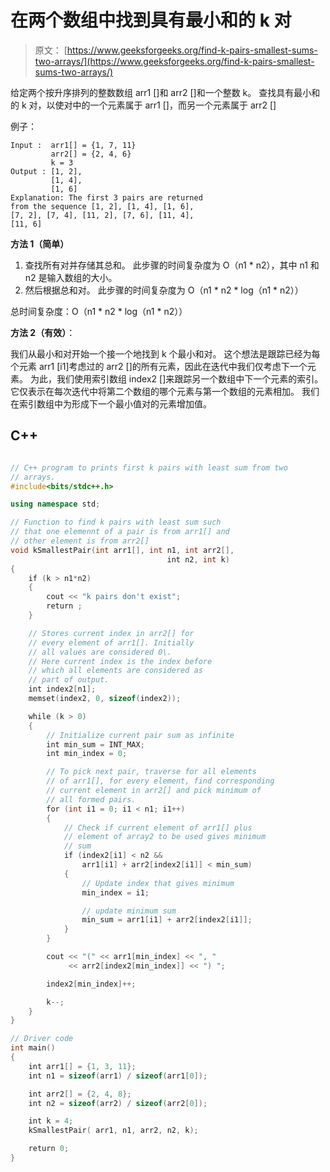 # 在两个数组中找到具有最小和的 k 对

> 原文： [https://www.geeksforgeeks.org/find-k-pairs-smallest-sums-two-arrays/](https://www.geeksforgeeks.org/find-k-pairs-smallest-sums-two-arrays/)

给定两个按升序排列的整数数组 arr1 []和 arr2 []和一个整数 k。 查找具有最小和的 k 对，以使对中的一个元素属于 arr1 []，而另一个元素属于 arr2 []

例子：

```
Input :  arr1[] = {1, 7, 11}
         arr2[] = {2, 4, 6}
         k = 3
Output : [1, 2],
         [1, 4],
         [1, 6]
Explanation: The first 3 pairs are returned 
from the sequence [1, 2], [1, 4], [1, 6], 
[7, 2], [7, 4], [11, 2], [7, 6], [11, 4], 
[11, 6]

```



**方法 1（简单）**

1.  查找所有对并存储其总和。 此步骤的时间复杂度为 O（n1 * n2），其中 n1 和 n2 是输入数组的大小。
2.  然后根据总和对。 此步骤的时间复杂度为 O（n1 * n2 * log（n1 * n2））

总时间复杂度：O（n1 * n2 * log（n1 * n2））

**方法 2（有效）**：

我们从最小和对开始一个接一个地找到 k 个最小和对。 这个想法是跟踪已经为每个元素 arr1 [i1]考虑过的 arr2 []的所有元素，因此在迭代中我们仅考虑下一个元素。 为此，我们使用索引数组 index2 []来跟踪另一个数组中下一个元素的索引。 它仅表示在每次迭代中将第二个数组的哪个元素与第一个数组的元素相加。 我们在索引数组中为形成下一个最小值对的元素增加值。

## C++ 

```cpp

// C++ program to prints first k pairs with least sum from two 
// arrays. 
#include<bits/stdc++.h> 

using namespace std; 

// Function to find k pairs with least sum such 
// that one elemennt of a pair is from arr1[] and 
// other element is from arr2[] 
void kSmallestPair(int arr1[], int n1, int arr2[], 
                                   int n2, int k) 
{ 
    if (k > n1*n2) 
    { 
        cout << "k pairs don't exist"; 
        return ; 
    } 

    // Stores current index in arr2[] for 
    // every element of arr1[]. Initially 
    // all values are considered 0\. 
    // Here current index is the index before 
    // which all elements are considered as 
    // part of output. 
    int index2[n1]; 
    memset(index2, 0, sizeof(index2)); 

    while (k > 0) 
    { 
        // Initialize current pair sum as infinite 
        int min_sum = INT_MAX; 
        int min_index = 0; 

        // To pick next pair, traverse for all elements 
        // of arr1[], for every element, find corresponding 
        // current element in arr2[] and pick minimum of 
        // all formed pairs. 
        for (int i1 = 0; i1 < n1; i1++) 
        { 
            // Check if current element of arr1[] plus 
            // element of array2 to be used gives minimum 
            // sum 
            if (index2[i1] < n2 && 
                arr1[i1] + arr2[index2[i1]] < min_sum) 
            { 
                // Update index that gives minimum 
                min_index = i1; 

                // update minimum sum 
                min_sum = arr1[i1] + arr2[index2[i1]]; 
            } 
        } 

        cout << "(" << arr1[min_index] << ", "
             << arr2[index2[min_index]] << ") "; 

        index2[min_index]++; 

        k--; 
    } 
} 

// Driver code 
int main() 
{ 
    int arr1[] = {1, 3, 11}; 
    int n1 = sizeof(arr1) / sizeof(arr1[0]); 

    int arr2[] = {2, 4, 8}; 
    int n2 = sizeof(arr2) / sizeof(arr2[0]); 

    int k = 4; 
    kSmallestPair( arr1, n1, arr2, n2, k); 

    return 0; 
} 

```